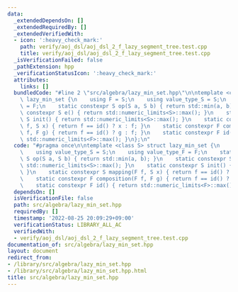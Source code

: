 ```yaml
---
data:
  _extendedDependsOn: []
  _extendedRequiredBy: []
  _extendedVerifiedWith:
  - icon: ':heavy_check_mark:'
    path: verify/aoj_dsl/aoj_dsl_2_f_lazy_segment_tree.test.cpp
    title: verify/aoj_dsl/aoj_dsl_2_f_lazy_segment_tree.test.cpp
  _isVerificationFailed: false
  _pathExtension: hpp
  _verificationStatusIcon: ':heavy_check_mark:'
  attributes:
    links: []
  bundledCode: "#line 2 \"src/algebra/lazy_min_set.hpp\"\n\ntemplate <class S> struct\
    \ lazy_min_set {\n    using F = S;\n    using value_type_S = S;\n    using value_type_F\
    \ = F;\n    static constexpr S op(S a, S b) { return std::min(a, b); }\n    static\
    \ constexpr S e() { return std::numeric_limits<S>::max(); }\n    static constexpr\
    \ S init() { return std::numeric_limits<S>::max(); }\n    static constexpr S mapping(F\
    \ f, S x) { return f == id() ? x : f; }\n    static constexpr F composition(F\
    \ f, F g) { return f == id() ? g : f; }\n    static constexpr F id() { return\
    \ std::numeric_limits<F>::max(); }\n};\n"
  code: "#pragma once\n\ntemplate <class S> struct lazy_min_set {\n    using F = S;\n\
    \    using value_type_S = S;\n    using value_type_F = F;\n    static constexpr\
    \ S op(S a, S b) { return std::min(a, b); }\n    static constexpr S e() { return\
    \ std::numeric_limits<S>::max(); }\n    static constexpr S init() { return std::numeric_limits<S>::max();\
    \ }\n    static constexpr S mapping(F f, S x) { return f == id() ? x : f; }\n\
    \    static constexpr F composition(F f, F g) { return f == id() ? g : f; }\n\
    \    static constexpr F id() { return std::numeric_limits<F>::max(); }\n};\n"
  dependsOn: []
  isVerificationFile: false
  path: src/algebra/lazy_min_set.hpp
  requiredBy: []
  timestamp: '2022-08-25 20:09:29+09:00'
  verificationStatus: LIBRARY_ALL_AC
  verifiedWith:
  - verify/aoj_dsl/aoj_dsl_2_f_lazy_segment_tree.test.cpp
documentation_of: src/algebra/lazy_min_set.hpp
layout: document
redirect_from:
- /library/src/algebra/lazy_min_set.hpp
- /library/src/algebra/lazy_min_set.hpp.html
title: src/algebra/lazy_min_set.hpp
---
```

